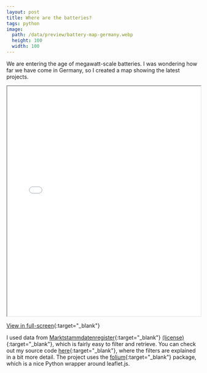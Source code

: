 ```yaml
---
layout: post
title: Where are the batteries?
tags: python
image:
  path: /data/preview/battery-map-germany.webp
  height: 100
  width: 100
---
```


We are entering the age of megawatt-scale batteries. I was wondering how far we have come in Germany, so I created a map showing the latest projects.

<iframe src="/data/battery_map_germany.html" height="600" width="100%"></iframe>

[View in full-screen](/data/battery_map_germany.html){:target="_blank"}


I used data from [Marktstammdatenregister](https://www.marktstammdatenregister.de/){:target="_blank"} [(license)](https://www.govdata.de/dl-de/by-2-0){:target="_blank"}, which is fairly easy to filter and retrieve. 
You can check out my source code [here](https://github.com/0-k/energy_maps){:target="_blank"}, where the filters are explained in a bit more detail. The project uses the [folium](http://python-visualization.github.io/folium/){:target="_blank"} package, which is a nice Python wrapper around leaflet.js. 


